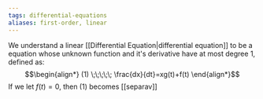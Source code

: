 ```yaml
---
tags: differential-equations
aliases: first-order, linear
---
```

We understand a linear [[Differential Equation|differential equation]] to be a equation whose unknown function and it's derivative have at most degree $1$, defined as:
$$\begin{align*}
(1) \;\;\;\;\; \frac{dx}{dt}=xg(t)+f(t)
\end{align*}$$
If we let $f(t) =0$, then $(1)$ becomes [[separav]]